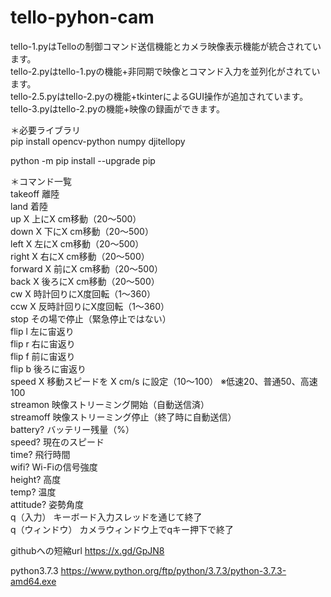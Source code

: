 # tello-pyhon-cam  
tello-1.pyはTelloの制御コマンド送信機能とカメラ映像表示機能が統合されています。  
tello-2.pyはtello-1.pyの機能+非同期で映像とコマンド入力を並列化がされています。  
tello-2.5.pyはtello-2.pyの機能+tkinterによるGUI操作が追加されています。  
tello-3.pyはtello-2.pyの機能+映像の録画ができます。

＊必要ライブラリ  
pip install opencv-python numpy djitellopy   

python -m pip install --upgrade pip

＊コマンド一覧  
takeoff 離陸  
land 着陸  
up X	上にX cm移動（20〜500）  
down X	下にX cm移動（20〜500）  
left X	左にX cm移動（20〜500）  
right X	右にX cm移動（20〜500）  
forward X	前にX cm移動（20〜500）  
back X	後ろにX cm移動（20〜500）  
cw X	時計回りにX度回転（1〜360）  
ccw X	反時計回りにX度回転（1〜360）  
stop	その場で停止（緊急停止ではない）  
flip l	左に宙返り  
flip r	右に宙返り  
flip f	前に宙返り  
flip b	後ろに宙返り  
speed X	移動スピードを X cm/s に設定（10〜100） ※低速20、普通50、高速100  
streamon	映像ストリーミング開始（自動送信済）  
streamoff	映像ストリーミング停止（終了時に自動送信）  
battery?	バッテリー残量（%）  
speed?	現在のスピード  
time?	飛行時間  
wifi?	Wi-Fiの信号強度  
height?	高度  
temp?	温度  
attitude?	姿勢角度  
q（入力）	キーボード入力スレッドを通じて終了  
q（ウィンドウ）	カメラウィンドウ上でqキー押下で終了  

githubへの短縮url   https://x.gd/GpJN8

python3.7.3     https://www.python.org/ftp/python/3.7.3/python-3.7.3-amd64.exe
